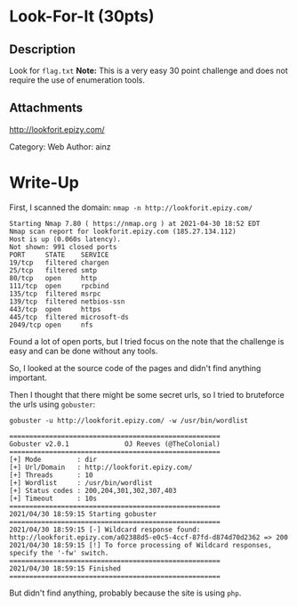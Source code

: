 # Look-For-It (30pts)

## Description

Look for `flag.txt` **Note:** This is a very easy 30 point challenge and does not require the use of enumeration tools.

## Attachments

http://lookforit.epizy.com/

Category: Web
Author: ainz

# Write-Up

First, I scanned the domain:
`nmap -n http://lookforit.epizy.com/`

```
Starting Nmap 7.80 ( https://nmap.org ) at 2021-04-30 18:52 EDT
Nmap scan report for lookforit.epizy.com (185.27.134.112)
Host is up (0.060s latency).
Not shown: 991 closed ports
PORT     STATE    SERVICE
19/tcp   filtered chargen
25/tcp   filtered smtp
80/tcp   open     http
111/tcp  open     rpcbind
135/tcp  filtered msrpc
139/tcp  filtered netbios-ssn
443/tcp  open     https
445/tcp  filtered microsoft-ds
2049/tcp open     nfs
```

Found a lot of open ports, but I tried focus on the note that the challenge is easy and can be done without any tools.

So, I looked at the source code of the pages and didn't find anything important.

Then I thought that there might be some secret urls, so I tried to bruteforce the urls using `gobuster`:

```
gobuster -u http://lookforit.epizy.com/ -w /usr/bin/wordlist

=====================================================
Gobuster v2.0.1              OJ Reeves (@TheColonial)
=====================================================
[+] Mode         : dir
[+] Url/Domain   : http://lookforit.epizy.com/
[+] Threads      : 10
[+] Wordlist     : /usr/bin/wordlist
[+] Status codes : 200,204,301,302,307,403
[+] Timeout      : 10s
=====================================================
2021/04/30 18:59:15 Starting gobuster
=====================================================
2021/04/30 18:59:15 [-] Wildcard response found: http://lookforit.epizy.com/a02388d5-e0c5-4ccf-87fd-d874d70d2362 => 200
2021/04/30 18:59:15 [!] To force processing of Wildcard responses, specify the '-fw' switch.
=====================================================
2021/04/30 18:59:15 Finished
=====================================================
```

But didn't find anything, probably because the site is using `php`.
